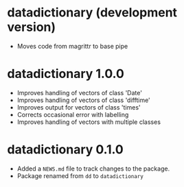 # datadictionary (development version)
* Moves code from magrittr to base pipe

# datadictionary 1.0.0

* Improves handling of vectors of class 'Date'
* Improves handling of vectors of class 'difftime'
* Improves output for vectors of class 'times'
* Corrects occasional error with labelling
* Improves handling of vectors with multiple classes

# datadictionary 0.1.0

* Added a `NEWS.md` file to track changes to the package.
* Package renamed from `dd` to `datadictionary`
